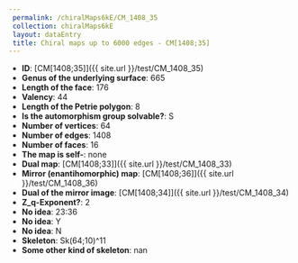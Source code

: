 ```yaml
--- 
 permalink: /chiralMaps6kE/CM_1408_35 
 collection: chiralMaps6kE
 layout: dataEntry
 title: Chiral maps up to 6000 edges - CM[1408;35]
---
```


- **ID**: [CM[1408;35]]({{ site.url }}/test/CM_1408_35)
- **Genus of the underlying surface**: 665
- **Length of the face**: 176
- **Valency**: 44
- **Length of the Petrie polygon**: 8
- **Is the automorphism group solvable?**: S
- **Number of vertices**: 64
- **Number of edges**: 1408
- **Number of faces**: 16
- **The map is self-**: none
- **Dual map**: [CM[1408;33]]({{ site.url }}/test/CM_1408_33)
- **Mirror (enantihomorphic) map**: [CM[1408;36]]({{ site.url }}/test/CM_1408_36)
- **Dual of the mirror image**: [CM[1408;34]]({{ site.url }}/test/CM_1408_34)
- **Z_q-Exponent?**: 2
- **No idea**:  23:36
- **No idea**: Y
- **No idea**: N
- **Skeleton**: Sk(64;10)^11
- **Some other kind of skeleton**: nan
